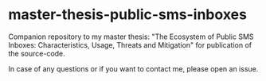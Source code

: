 # master-thesis-public-sms-inboxes
Companion repository to my master thesis: "The Ecosystem of Public SMS Inboxes: Characteristics, Usage, Threats and Mitigation" for publication of the source-code.

In case of any questions or if you want to contact me, please open an issue.
